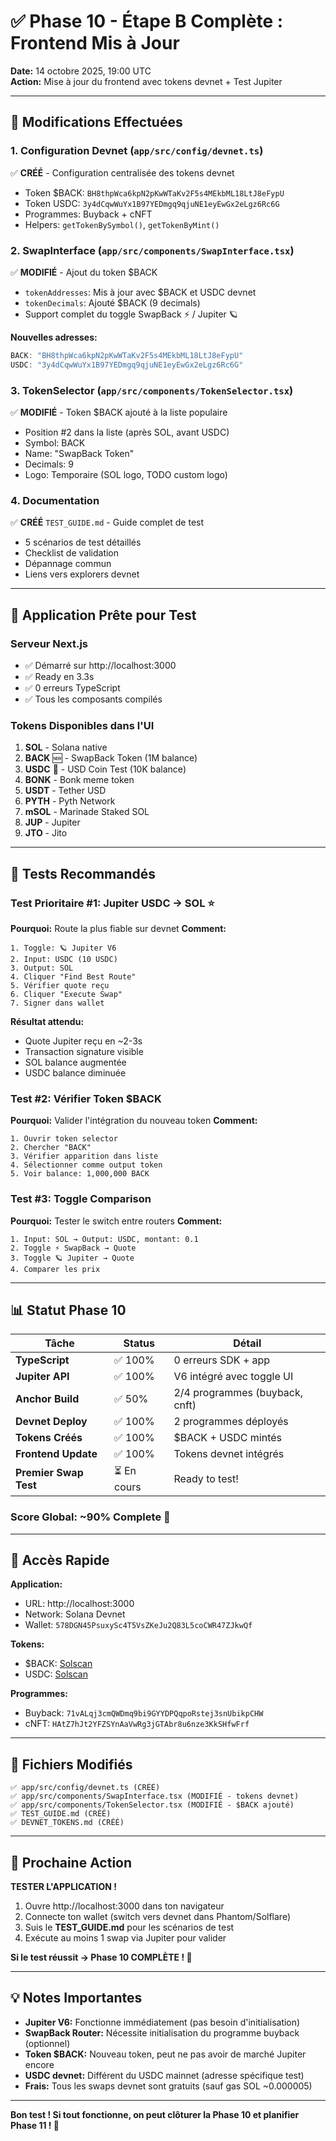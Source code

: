 # ✅ Phase 10 - Étape B Complète : Frontend Mis à Jour

**Date:** 14 octobre 2025, 19:00 UTC  
**Action:** Mise à jour du frontend avec tokens devnet + Test Jupiter

---

## 🎉 Modifications Effectuées

### 1. Configuration Devnet (`app/src/config/devnet.ts`)
✅ **CRÉÉ** - Configuration centralisée des tokens devnet
- Token $BACK: `BH8thpWca6kpN2pKwWTaKv2F5s4MEkbML18LtJ8eFypU`
- Token USDC: `3y4dCqwWuYx1B97YEDmgq9qjuNE1eyEwGx2eLgz6Rc6G`
- Programmes: Buyback + cNFT
- Helpers: `getTokenBySymbol()`, `getTokenByMint()`

### 2. SwapInterface (`app/src/components/SwapInterface.tsx`)
✅ **MODIFIÉ** - Ajout du token $BACK
- `tokenAddresses`: Mis à jour avec $BACK et USDC devnet
- `tokenDecimals`: Ajouté $BACK (9 decimals)
- Support complet du toggle SwapBack ⚡ / Jupiter 🪐

**Nouvelles adresses:**
```typescript
BACK: "BH8thpWca6kpN2pKwWTaKv2F5s4MEkbML18LtJ8eFypU"
USDC: "3y4dCqwWuYx1B97YEDmgq9qjuNE1eyEwGx2eLgz6Rc6G"
```

### 3. TokenSelector (`app/src/components/TokenSelector.tsx`)
✅ **MODIFIÉ** - Token $BACK ajouté à la liste populaire
- Position #2 dans la liste (après SOL, avant USDC)
- Symbol: BACK
- Name: "SwapBack Token"
- Decimals: 9
- Logo: Temporaire (SOL logo, TODO custom logo)

### 4. Documentation
✅ **CRÉÉ** `TEST_GUIDE.md` - Guide complet de test
- 5 scénarios de test détaillés
- Checklist de validation
- Dépannage commun
- Liens vers explorers devnet

---

## 🚀 Application Prête pour Test

### Serveur Next.js
- ✅ Démarré sur http://localhost:3000
- ✅ Ready en 3.3s
- ✅ 0 erreurs TypeScript
- ✅ Tous les composants compilés

### Tokens Disponibles dans l'UI
1. **SOL** - Solana native
2. **BACK** 🆕 - SwapBack Token (1M balance)
3. **USDC** 🔄 - USD Coin Test (10K balance)
4. **BONK** - Bonk meme token
5. **USDT** - Tether USD
6. **PYTH** - Pyth Network
7. **mSOL** - Marinade Staked SOL
8. **JUP** - Jupiter
9. **JTO** - Jito

---

## 🎯 Tests Recommandés

### Test Prioritaire #1: Jupiter USDC → SOL ⭐
**Pourquoi:** Route la plus fiable sur devnet
**Comment:**
```
1. Toggle: 🪐 Jupiter V6
2. Input: USDC (10 USDC)
3. Output: SOL
4. Cliquer "Find Best Route"
5. Vérifier quote reçu
6. Cliquer "Execute Swap"
7. Signer dans wallet
```

**Résultat attendu:**
- Quote Jupiter reçu en ~2-3s
- Transaction signature visible
- SOL balance augmentée
- USDC balance diminuée

### Test #2: Vérifier Token $BACK
**Pourquoi:** Valider l'intégration du nouveau token
**Comment:**
```
1. Ouvrir token selector
2. Chercher "BACK"
3. Vérifier apparition dans liste
4. Sélectionner comme output token
5. Voir balance: 1,000,000 BACK
```

### Test #3: Toggle Comparison
**Pourquoi:** Tester le switch entre routers
**Comment:**
```
1. Input: SOL → Output: USDC, montant: 0.1
2. Toggle ⚡ SwapBack → Quote
3. Toggle 🪐 Jupiter → Quote  
4. Comparer les prix
```

---

## 📊 Statut Phase 10

| Tâche | Status | Détail |
|-------|--------|--------|
| **TypeScript** | ✅ 100% | 0 erreurs SDK + app |
| **Jupiter API** | ✅ 100% | V6 intégré avec toggle UI |
| **Anchor Build** | ✅ 50% | 2/4 programmes (buyback, cnft) |
| **Devnet Deploy** | ✅ 100% | 2 programmes déployés |
| **Tokens Créés** | ✅ 100% | $BACK + USDC mintés |
| **Frontend Update** | ✅ 100% | Tokens devnet intégrés |
| **Premier Swap Test** | ⏳ En cours | Ready to test! |

### Score Global: **~90% Complete** 🎉

---

## 🔗 Accès Rapide

**Application:**
- URL: http://localhost:3000
- Network: Solana Devnet
- Wallet: `578DGN45PsuxySc4T5VsZKeJu2Q83L5coCWR47ZJkwQf`

**Tokens:**
- $BACK: [Solscan](https://solscan.io/token/BH8thpWca6kpN2pKwWTaKv2F5s4MEkbML18LtJ8eFypU?cluster=devnet)
- USDC: [Solscan](https://solscan.io/token/3y4dCqwWuYx1B97YEDmgq9qjuNE1eyEwGx2eLgz6Rc6G?cluster=devnet)

**Programmes:**
- Buyback: `71vALqj3cmQWDmq9bi9GYYDPQqpoRstej3snUbikpCHW`
- cNFT: `HAtZ7hJt2YFZSYnAaVwRg3jGTAbr8u6nze3KkSHfwFrf`

---

## 📝 Fichiers Modifiés

```
✅ app/src/config/devnet.ts (CRÉÉ)
✅ app/src/components/SwapInterface.tsx (MODIFIÉ - tokens devnet)
✅ app/src/components/TokenSelector.tsx (MODIFIÉ - $BACK ajouté)
✅ TEST_GUIDE.md (CRÉÉ)
✅ DEVNET_TOKENS.md (CRÉÉ)
```

---

## 🎯 Prochaine Action

**TESTER L'APPLICATION !**

1. Ouvre http://localhost:3000 dans ton navigateur
2. Connecte ton wallet (switch vers devnet dans Phantom/Solflare)
3. Suis le **TEST_GUIDE.md** pour les scénarios de test
4. Exécute au moins 1 swap via Jupiter pour valider

**Si le test réussit → Phase 10 COMPLÈTE ! 🚀**

---

## 💡 Notes Importantes

- **Jupiter V6:** Fonctionne immédiatement (pas besoin d'initialisation)
- **SwapBack Router:** Nécessite initialisation du programme buyback (optionnel)
- **Token $BACK:** Nouveau token, peut ne pas avoir de marché Jupiter encore
- **USDC devnet:** Différent du USDC mainnet (adresse spécifique test)
- **Frais:** Tous les swaps devnet sont gratuits (sauf gas SOL ~0.000005)

---

**Bon test ! Si tout fonctionne, on peut clôturer la Phase 10 et planifier Phase 11 ! 🎉**
